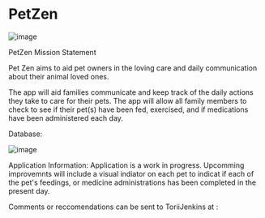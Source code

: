 # PetZen
![image](https://user-images.githubusercontent.com/68669864/106348795-f467ec80-6296-11eb-8677-9eb95098f1f0.png)

PetZen Mission Statement

Pet Zen aims to aid pet owners in the loving care and daily communication about their  animal loved ones.  

The app will aid families communicate and keep track of the daily actions they take to care for their pets.  The app will allow all family members to check to see if their pet(s) have been fed, exercised, and if medications have been administered each day.


Database:

![image](https://user-images.githubusercontent.com/68669864/106348771-b965b900-6296-11eb-9c78-ec8a2d3a2769.png)


Application Information:
Application is a work in progress. Upcomming improvemnts will include a visual indiator on each pet to indicat if each of the pet's feedings, or medicine administrations has been completed in the present day.  

Comments or reccomendations can be sent to ToriiJenkins at : 
